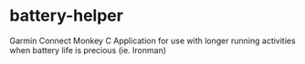 # battery-helper
Garmin Connect Monkey C Application for use with longer running activities when battery life is precious (ie. Ironman)
